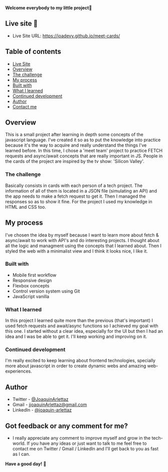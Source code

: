 **Welcome everybody to my little project👋**

## Live site 🚀
- Live Site URL: https://joadevy.github.io/meet-cards/

## Table of contents
  - [Live Site](#live-site)
  - [Overview](#overview)
  - [The challenge](#the-challenge)
  - [My process](#my-process)
  - [Built with](#built-with)
  - [What I learned](#what-I-learned)
  - [Continued development](#continued-development)
  - [Author](#author)
  - [Contact me](#got-feedback-or-any-comment-for-me)

## Overview
This is a small project after learning in depth some concepts of the javascript language. I've created it so as to put the knowledge into practice because it's the way to acquire and really understand the things I've learned before. 
In this time, I chose a 'meet team' project to practice FETCH requests and async/await concepts that are really important in JS.
People in the cards of the project are inspired by the tv show: 'Silicon Valley'.

### The challenge
Basically consists in cards with each person of a tech project. The information of all of them is located in a JSON file (simulating an API) and the app needs to make a fetch request to get it. Then I managed the responses so as to show it fine. For the project I used my knowledge in HTML and CSS too.

## My process
I've chosen the idea by myself because I want to learn more about fetch & async/await to work with API's and do interesting projects. I thought about all the logic and managment using the concepts that I learned about. Then I styled the web with a minimalist view and I think it looks nice, I like it.

### Built with

- Mobile first workflow
- Responsive design
- Flexbox concepts
- Control version system using Git
- JavaScript vanilla

### What I learned
In this project I learned quite more than the previous (that's important) I used fetch requests and await/async functions so I achieved my goal with this one. I started without a clear idea, especially for the UI but then I had an idea and I was be able to get it.
I'll keep working and improving on it.

### Continued development
I'm really excited to keep learning about frontend technologies, specially more about javascript in order to create dynamic webs and amazing web-experiences.

## Author

- Twitter - [@JoaquinArlettaz](https://twitter.com/JoaquinArlettaz)
- Gmail - [jjoaquinArlettaz@gmail.com](mailto:jjoaquinarlettaz@gmail.com)
- LinkedIn - [@joaquin-arlettaz](https://www.linkedin.com/in/joaqu%C3%ADn-arlettaz/)

## Got feedback or any comment for me?

- I really appreciate any comment to improve myself and grow in the tech-world. If you have any ideas or just want to talk to me feel free to contact me on Twitter / Gmail / LinkedIn and I'll get back to you as fast as I can.  

**Have a good day!** 🚀
